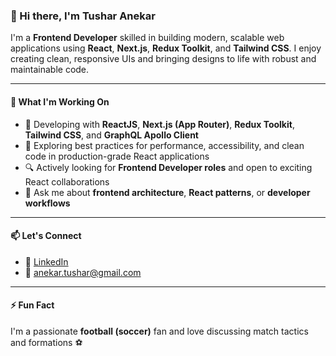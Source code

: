 ### 👋 Hi there, I'm Tushar Anekar

I'm a **Frontend Developer** skilled in building modern, scalable web applications using **React**, **Next.js**, **Redux Toolkit**, and **Tailwind CSS**. I enjoy creating clean, responsive UIs and bringing designs to life with robust and maintainable code.

---

#### 🧠 What I'm Working On

- 🔭 Developing with **ReactJS**, **Next.js (App Router)**, **Redux Toolkit**, **Tailwind CSS**, and **GraphQL Apollo Client**
- 🚀 Exploring best practices for performance, accessibility, and clean code in production-grade React applications
- 🔍 Actively looking for **Frontend Developer roles** and open to exciting React collaborations
- 💬 Ask me about **frontend architecture**, **React patterns**, or **developer workflows**

---

#### 📫 Let's Connect

- 💼 [LinkedIn](https://www.linkedin.com/in/tusharanekar/)
- 📧 [anekar.tushar@gmail.com](mailto:anekar.tushar@gmail.com)

---

#### ⚡ Fun Fact

I'm a passionate **football (soccer)** fan and love discussing match tactics and formations ⚽
